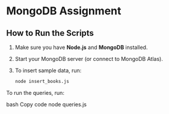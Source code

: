 # MongoDB Assignment

## How to Run the Scripts

1. Make sure you have **Node.js** and **MongoDB** installed.

2. Start your MongoDB server (or connect to MongoDB Atlas).

3. To insert sample data, run:
   ```bash
   node insert_books.js
To run the queries, run:

bash
Copy code
node queries.js